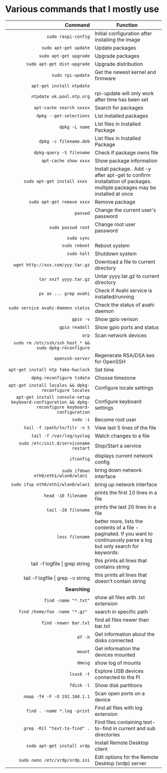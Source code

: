 # Various commands that I mostly use

| Command | Function |
|-------:| -------|
| `sudo raspi-config` | Initial configuration after installing the image
|`sudo apt-get update`| Update packages
|`sudo apt-get upgrade`| Upgrade packages
|`sudo apt-get dist-upgrade`| Upgrade distribution
|`sudo rpi-update`| Get the newest kernel and firmware
|`apt-get install ntpdate`
|`ntpdate uk.pool.ntp.org`| rpi-update will only work after time has been set
|`apt-cache search xxxxx`| Search for packages
|`dpkg --get-selections`| List installed packages
|`dpkg -L name`| List files in Installed Package
|`dpkg -c filename.deb`| List files in Installed Package
|`dpkg-query -S filename`| Check if package owns file
|`apt-cache show xxxx`| Show package information
|`sudo apt-get install xxxx `| Install package.. Add -y after apt-get to confirm installation of packages. multiple packages may be installed at once
|`sudo apt-get remove xxxx`| Remove package
|`passwd`| Change the current user's password
|`sudo passwd root`| Change root user password
|`sudo sync`|
|`sudo reboot`| Reboot system
|`sudo halt`| Shutdown system
|`wget http://xxx.com/yyy.tar.gz`| Download a file to current directory
|`tar xvzf yyyy.tar.gz`| Untar yyyy.tar.gz to current directory
|`ps ax ... grep avahi`| Check if Avahi service is installed/running
|`sudo service avahi-daemon status`| Check the status of avahi daemon
|`gpio -v`| Show gpio verison
|`gpio readall`| Show gpio ports and status
|`arp`| Scan network devices
|`sudo rm /etc/ssh/ssh_host_* && sudo dpkg-reconfigure` |  
|`openssh-server`| Regenerate RSA/DSA kes for OpenSSH
|`apt-get install ntp fake-hwclock`| Set time
|`dpkg-reconfigure tzdata`| Choose timezone
|`apt-get install locales && dpkg-reconfigure locales`| Configure locale settings
|`apt-get install console-setup keyboard-configuration && dpkg-reconfigure keyboard-configuration`| Configure keyboard settings
|`sudo -i`| Become root user
|`tail -f /path/to/filr -n 5`| View last 5 lines of the file
|`tail -f /var/log/syslog`| Watch changes to a file
|`sudo /etc/init.d/servicename restart`| Stop/Start a service
|`ifconfig`| displays current network config
|`sudo ifdown eth0/eth1/wlan0/wlan1 `| bring down network interface
|`sudo ifup eth0/eth1/wlan0/wlan1`| bring up network interface
|`head -10 filename `| prints the first 10 lines in a file
|`tail -20 filename`| prints the last 20 lines in a file
|`less filename`| better more, lists the contents of a file - paginated. If you want to continuously parse a log but only search for keywords:
|tail -f logfile &#124; grep string| this prints all lines that contains string
|tail -f logfile &#124; grep -v string| this prints all lines that doesn't contain string
|**Searching**|
|`find -name "*.txt"`| show all files with .txt extension
|`find /home/foo -name "*.gz" `| search in specific path
|`find -newer bar.txt`| find all files newer than bar.txt
|`df -h`| Get information about the disks connected
|`mount`| Get information the devices mounted
|`dmesg`| show log of mounts
|`lsusb -t`| Explore USB devices connected to the Pi
|`fdisk -l`| Show disk partitions
|`nmap -T4 -F -O 192.168.1.1`| Scan open ports on a device
|`find . -name *.log -print`| Find all files with log extension
|`grep -Ril "text-to-find" .`| Find files containing text-to-find in current and sub directories
|`sudo apt-get install xrdp`| Install Remote Desktop client
|`sudo nano /etc/xrdp/xrdp.ini`| Edit options for the Remote Desktop (xrdp) server
